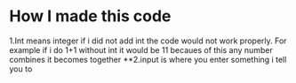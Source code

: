 # How I made this code
1.Int means integer if i did not add int the code would not work properly. For example if i do 1+1 without int it would be 11 becaues of this any number combines it becomes together
**2.input is where you enter something i tell you to
